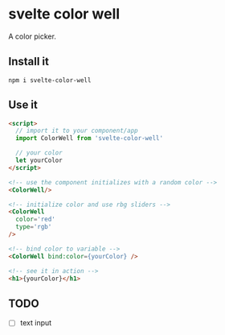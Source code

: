 # svelte color well

A color picker.

## Install it

```shell
npm i svelte-color-well
```

## Use it

```html
<script>
  // import it to your component/app
  import ColorWell from 'svelte-color-well'

  // your color
  let yourColor
</script>

<!-- use the component initializes with a random color -->
<ColorWell/>

<!-- initialize color and use rbg sliders -->
<ColorWell
  color='red'
  type='rgb'
/>

<!-- bind color to variable -->
<ColorWell bind:color={yourColor} />

<!-- see it in action -->
<h1>{yourColor}</h1>
```

## TODO

- [ ] text input
